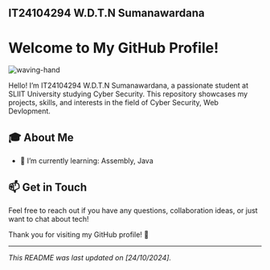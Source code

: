 ## IT24104294 W.D.T.N Sumanawardana
# Welcome to My GitHub Profile!
<img src="https://media.tenor.com/4BkYeeOwEUgAAAAM/waving-wave.gif" alt="waving-hand">

Hello! I’m IT24104294 W.D.T.N Sumanawardana, a passionate student at SLIIT University studying Cyber Security. This repository showcases my projects, skills, and interests in the field of Cyber Security, Web Devlopment. 

## 🎓 About Me

- 🌱 I’m currently learning: Assembly, Java

## 📫 Get in Touch

Feel free to reach out if you have any questions, collaboration ideas, or just want to chat about tech! 

Thank you for visiting my GitHub profile! 🎉

---

*This README was last updated on [24/10/2024].*
